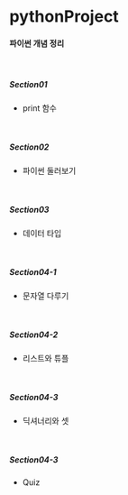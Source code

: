 # pythonProject
#### 파이썬 개념 정리
</br>

##### Section01
- print 함수  
</br>

##### Section02
- 파이썬 둘러보기  
</br>


##### Section03
- 데이터 타입  
</br>


##### Section04-1
- 문자열 다루기  
</br>


##### Section04-2
- 리스트와 튜플  
</br>


##### Section04-3
- 딕셔너리와 셋 
</br>

##### Section04-3
- Quiz
</br>

